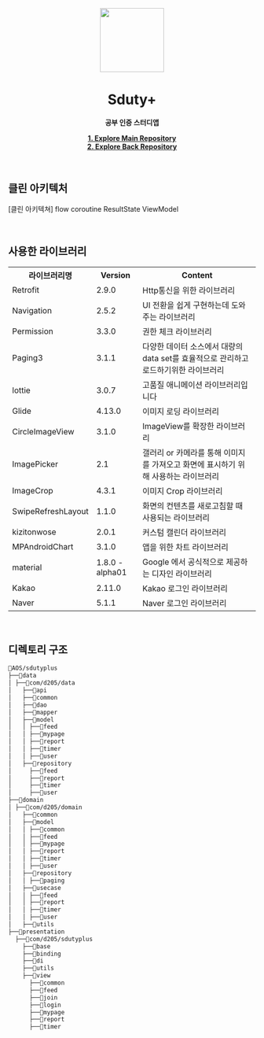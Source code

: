 <div align="center">

<img src="https://user-images.githubusercontent.com/49026286/202903659-84b39720-96f9-4a7c-8ea8-80c8e299ad35.png" width="130" height="130"/>


# Sduty+ 

**공부 인증 스터디앱**

**[1. Explore Main Repository](./)**<br>
**[2. Explore Back Repository](./Backend)**

</div>

<br>

## 클린 아키텍처

[클린 아키텍쳐]
flow
coroutine
ResultState
ViewModel

<br>

## 사용한 라이브러리
<table>
	<tr><th rowspan="1">라이브러리명</th><th rowspan="1">Version</th><th rowspan="1">Content</th></tr>
	<tr><td>Retrofit</td><td>2.9.0</td><td>Http통신을 위한 라이브러리</td></tr>
	<tr><td>Navigation</td><td>2.5.2</td><td>UI 전환을 쉽게 구현하는데 도와주는 라이브러리</td></tr> 
	<tr><td>Permission</td><td>3.3.0</td><td>권한 체크 라이브러리</td></tr>
	<tr><td>Paging3</td><td>3.1.1</td><td>다양한 데이터 소스에서 대량의 data set를 효율적으로 관리하고 로드하기위한 라이브러리</td></tr>
	<tr><td>lottie</td><td>3.0.7</td><td>고품질 애니메이션 라이브러리입니다</td></tr>
	<tr><td>Glide</td><td>4.13.0</td><td>이미지 로딩 라이브러리</td></tr>
	<tr><td>CircleImageView</td><td>3.1.0</td><td>ImageView를 확장한 라이브러리</td></tr>
	<tr><td>ImagePicker</td><td>2.1</td><td>갤러리 or 카메라를 통해 이미지를 가져오고 화면에 표시하기 위해 사용하는 라이브러리</td></tr>
	<tr><td>ImageCrop</td><td>4.3.1</td><td>이미지 Crop 라이브러리</td></tr>
	<tr><td>SwipeRefreshLayout</td><td>1.1.0</td><td>화면의 컨텐츠를 새로고침할 때 사용되는 라이브러리</td></tr>
	<tr><td>kizitonwose</td><td>2.0.1</td><td>커스텀 캘린더 라이브러리</td></tr>
	<tr><td>MPAndroidChart</td><td>3.1.0</td><td>앱을 위한 차트 라이브러리</td></tr>
	<tr><td>material</td><td>1.8.0 - alpha01</td><td>Google 에서 공식적으로 제공하는 디자인 라이브러리</td></tr>
	<tr><td>Kakao</td><td>2.11.0</td><td>Kakao 로그인 라이브러리</td></tr>
	<tr><td>Naver</td><td>5.1.1</td><td>Naver 로그인 라이브러리</td></tr>
	 

</table>



<br>

## 디렉토리 구조
```markdown
📁AOS/sdutyplus
├──📁data
│ ├──📁com/d205/data
│   ├──📁api
│   ├──📁common
│   ├──📁dao
│   ├──📁mapper
│   ├──📁model
│   │ ├──📁feed
│   │ ├──📁mypage
│   │ ├──📁report
│   │ ├──📁timer
│   │ ├──📁user
│   ├──📁repository
│     ├──📁feed
│     ├──📁report
│     ├──📁timer
│     ├──📁user
├──📁domain
│ ├──📁com/d205/domain
│   ├──📁common
│   ├──📁model
│   │ ├──📁common
│   │ ├──📁feed
│   │ ├──📁mypage
│   │ ├──📁report
│   │ ├──📁timer
│   │ ├──📁user
│   ├──📁repository
│   │ ├──📁paging
│   ├──📁usecase
│   │ ├──📁feed
│   │ ├──📁report
│   │ ├──📁timer
│   │ ├──📁user
│   ├──📁utils
├──📁presentation
  ├──📁com/d205/sdutyplus
    ├──📁base
    ├──📁binding
    ├──📁di
    ├──📁utils
    ├──📁view
      ├──📁common
      ├──📁feed
      ├──📁join
      ├──📁login
      ├──📁mypage
      ├──📁report
      ├──📁timer
```
